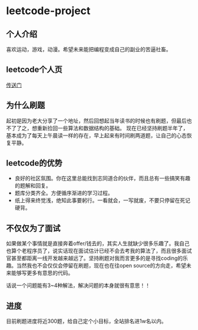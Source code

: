# leetcode-project
## 个人介绍
喜欢运动，游戏，动漫。希望未来能把编程变成自己的副业的苦逼社畜。
## leetcode个人页
[传送门](https://leetcode-cn.com/u/leiwingqueen/)
## 为什么刷题
起初是因为老大分享了一个地址，然后回想起当年读书的时候也有刷题，但最后也不了了之，想重新捡回一些算法和数据结构的基础。
现在已经坚持刷题半年了，基本成为了每天上午晨读一样的存在，早上起来有时间刷两道题，让自己的心态恢复平静。
## leetcode的优势
- 良好的社区氛围。你在这里总能找到志同道合的伙伴，而且总有一些搞笑有趣的题解和回复。
- 题库分类齐全。方便循序渐进的学习过程。
- 纸上得来终觉浅，绝知此事要躬行。一看就会，一写就废，不要只停留在死记硬背。
## 不仅仅为了面试
如果做某个事情就是直接奔着offer/钱去的，其实人生就缺少很多乐趣了。我自己也算个老程序员了，说实话现在面试估计已经不会去考我的算法了，而且很多面试官甚至都距离一线开发越来越远了。坚持刷题对我而言更多的是寻找coding的乐趣。当然我也不会仅仅会停留在刷题，现在也在往open source的方向走，希望未来能够写更多有意思的代码。

话说一个问题能有3~4种解法，解决问题的本身就很有意思！！
## 进度
目前刷题进度将近300题，给自己定个小目标，全站排名进1w名以内。

